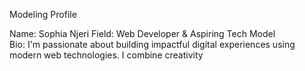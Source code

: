 Modeling Profile

Name: Sophia Njeri 
Field: Web Developer & Aspiring Tech Model  
Bio: I'm passionate about building impactful digital experiences using modern web technologies. I combine creativity
